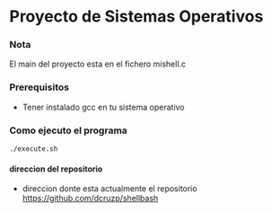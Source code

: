 # Proyecto de Sistemas Operativos


### Nota

El main del proyecto esta en el fichero mishell.c


### Prerequisitos

* Tener instalado gcc en tu sistema operativo

### Como ejecuto el programa

```
./execute.sh
```

#### direccion del repositorio

* direccion donte esta actualmente el repositorio  https://github.com/dcruzp/shellbash